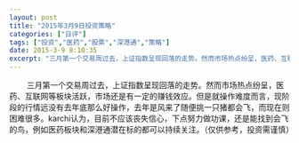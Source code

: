 ```yaml
---
layout: post
title: "2015年3月9日投资策略"
categories: ["日评"]
tags: ["投资","医药","股票","深港通","策略"]
date: 2015-3-9 8:10:35
excerpt: "三月第一个交易周过去，上证指数呈现回落的走势。然而市场热点纷呈，医药、互联网等板块活跃，市场还是有一……"
---
```

&nbsp;&nbsp;&nbsp;&nbsp;&nbsp;&nbsp;&nbsp;&nbsp;三月第一个交易周过去，上证指数呈现回落的走势。然而市场热点纷呈，医药、互联网等板块活跃，市场还是有一定的赚钱效应。但是就操作难度而言，现阶段的行情远没有去年底那么好操作，去年是风来了随便挑一只猪都会飞，而现在则困难很多。karchi认为，目前不应该丧失信心，下点努力做功课，还是能找到会飞的鸟，例如医药板块和深港通潜在标的都可以持续关注。（仅供参考，投资需谨慎）
